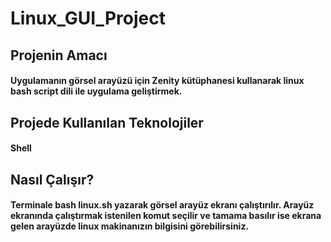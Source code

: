 # Linux_GUI_Project

## Projenin Amacı

#### Uygulamanın görsel arayüzü için Zenity kütüphanesi kullanarak linux bash script dili ile uygulama geliştirmek.

## Projede Kullanılan Teknolojiler

#### Shell

## Nasıl Çalışır?

#### Terminale bash linux.sh yazarak görsel arayüz ekranı çalıştırılır. Arayüz ekranında çalıştırmak istenilen komut seçilir ve tamama basılır ise ekrana gelen arayüzde linux makinanızın bilgisini görebilirsiniz.

##
